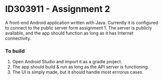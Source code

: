 # ID303911 - Assignment 2
A front-end Android application written with Java. Currently it is configured to connect to the public server form assignment 1. The server is publicly available, and the app should function as long as it has Internet connectivity.

### To build
1. Open Android Studio and import it as a gradle project.
1. The app should build & run as long as the API server is functioning.
1. The UI is simply made, but it should handle most errrorus cases.

